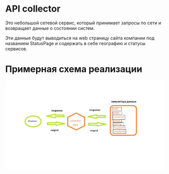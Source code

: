 # API collector

Это небольшой сетевой сервис, который принимает запросы по сети и 
возвращает данные о состоянии систем.

Эти данные будут
выводиться на web страницу сайта компании под названием StatusPage и
содержать в себе географию и статусы сервисов.

# Примерная схема реализации

![Иллюстрация к проекту](https://github.com/Polskiyman/collector/blob/main/схема.jpg)

